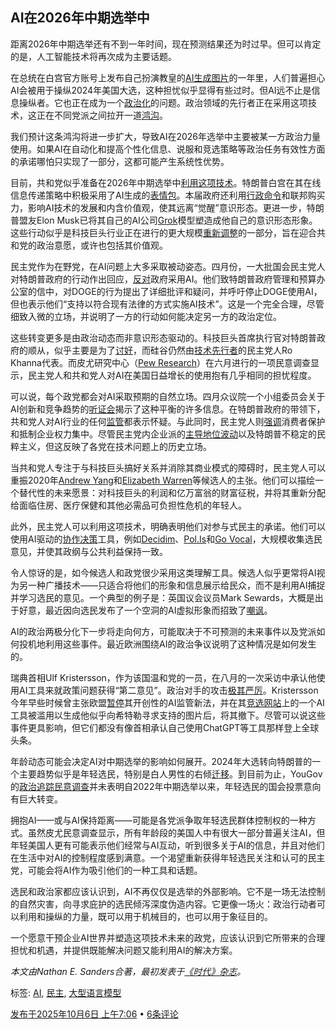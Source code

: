 ## AI在2026年中期选举中

距离2026年中期选举还有不到一年时间，现在预测结果还为时过早。但可以肯定的是，人工智能技术将再次成为主要话题。

在总统在白宫官方账号上发布自己扮演教皇的[AI生成图片](https://www.bbc.com/news/articles/cdrg8zkz8d0o)的一年里，人们普遍担心AI会被用于操纵2024年美国大选，这种担忧似乎显得有些过时。但AI远不止是信息操纵者。它也正在成为一个[政治化](https://www.www.brookings.edu/articles/trumps-executive-orders-politicize-ai/)的问题。政治领域的先行者正在采用这项技术，这正在不同党派之间拉开一道[鸿沟](https://medium.com/quiller-ai/mind-the-gap-why-progressives-must-close-the-ai-adoption-divide-a264c019e552)。

我们预计这条鸿沟将进一步扩大，导致AI在2026年选举中主要被某一方政治力量使用。如果AI在自动化和提高个性化信息、说服和竞选策略等政治任务有效性方面的承诺哪怕只实现了一部分，这都可能产生系统性优势。

目前，共和党似乎准备在2026年中期选举中[利用这项技术](https://www.cnn.com/2025/09/29/politics/trump-ai-generated-video-schumer-jeffries-shutdown)。特朗普白宫在其在线信息传递策略中积极采用了AI生成的[表情包](https://www.nbcnews.com/politics/politics-news/white-house-social-media-2025-memes-ai-maga-messaging-rcna220152)。本届政府还利用[行政命令](https://www.whitehouse.gov/presidential-actions/2025/07/preventing-woke-ai-in-the-federal-government/)和联邦购买力，影响AI技术的发展和内含价值观，使其远离“觉醒”意识形态。更进一步，特朗普盟友Elon Musk已将其自己的AI公司[Grok](https://www.nytimes.com/2025/09/02/technology/elon-musk-grok-conservative-chatbot.html)模型塑造成他自己的意识形态形象。这些行动似乎是科技巨头行业正在进行的更大规模[重新调整](https://www.cbsnews.com/news/trump-jd-vance-silicon-valley-support/)的一部分，旨在迎合共和党的政治意愿，或许也包括其价值观。

民主党作为在野党，在AI问题上大多采取被动姿态。四月份，一大批国会民主党人对特朗普政府的行动作出回应，[反对](https://beyer.house.gov/uploadedfiles/congressional_letter_to_administration_on_doge_use_of_ai.pdf)政府采用AI。他们致特朗普政府管理和预算办公室的信中，对DOGE的行为提出了详细批评和疑问，并呼吁停止DOGE使用AI，但也表示他们“支持以符合现有法律的方式实施AI技术”。这是一个完全合理，尽管细致入微的立场，并说明了一方的行动如何能决定另一方的政治定位。

这些转变更多是由政治动态而非意识形态驱动的。科技巨头首席执行官对特朗普政府的顺从，似乎主要是为了[讨好](https://finance.yahoo.com/news/meet-33-silicon-valley-power-144226245.html)，而硅谷仍然由[技术先行者](https://khanna.house.gov/media/in-the-news/silicon-valleys-khanna-top-scholars-being-ignored-ai-debate)的民主党人Ro Khanna代表。而皮尤研究中心（[Pew Research](https://www.pewresearch.org/science/2025/09/17/ai-impact-on-people-society-appendix/)）在六月进行的一项民意调查显示，民主党人和共和党人对AI在美国日益增长的使用抱有几乎相同的担忧程度。

可以说，每个政党都会对AI采取预期的自然立场。四月众议院一个小组委员会关于AI创新和竞争趋势的[听证会](https://judiciary.house.gov/committee-activity/hearings/artificial-intelligence-examining-trends-innovation-and-competition-0)揭示了这种平衡的许多信息。在特朗普政府的带领下，共和党人对AI行业的任何[监管](https://fedscoop.com/house-republicans-regulatory-approach-ai-trump/)都表示怀疑。与此同时，民主党人则[强调](https://democrats-judiciary.house.gov/media-center/press-releases/antitrust-subcommittee-ranking-member-nadler-s-opening-statement-at-hearing-on-artificial-intelligence-innovation-and-competition)消费者保护和抵制企业权力集中。尽管民主党内企业派的[主导地位波动](https://robertreich.substack.com/p/the-corporate-democrats-biggest-nightmare)以及特朗普不稳定的民粹主义，但这反映了各党在技术问题上的历史立场。

当共和党人专注于与科技巨头搞好关系并消除其商业模式的障碍时，民主党人可以重振2020年[Andrew Yang](https://2020.yang2020.com/policies/the-freedom-dividend/)和[Elizabeth Warren](https://2020.elizabethwarren.com/toolkit/umt)等候选人的主张。他们可以描绘一个替代性的未来愿景：对科技巨头的利润和亿万富翁的财富征税，并将其重新分配给面临住房、医疗保健和其他必需品可负担性危机的年轻人。

此外，民主党人可以利用这项技术，明确表明他们对参与式民主的承诺。他们可以使用AI驱动的[协作决策](https://proceedings.open.tudelft.nl/DGO2025/article/view/953)工具，例如[Decidim](https://decidim.org)、[Pol.Is](http://pol.is)和[Go Vocal](https://www.govocal.com)，大规模收集选民意见，并使其政纲与公共利益保持一致。

令人惊讶的是，如今候选人和政党很少采用这类理解工具。候选人似乎更常将AI视为另一种广播技术——只适合将他们的形象和信息展示给民众，而不是利用AI捕捉并学习选民的意见。一个典型的例子是：英国议会议员Mark Sewards，大概是出于好意，最近因向选民发布了一个空洞的AI虚拟形象而招致了[嘲讽](https://www.washingtonpost.com/world/2025/08/06/ai-chatbot-mp-britain-labour/)。

AI的政治两极分化下一步将走向何方，可能取决于不可预测的未来事件以及党派如何投机地利用这些事件。最近欧洲围绕AI的政治争议说明了这种情况是如何发生的。

瑞典首相Ulf Kristersson，作为该国温和党的一员，在八月的一次采访中承认他使用AI工具来就政策问题获得“第二意见”。政治对手的攻击[极其严厉](https://www.warpnews.org/premium-content/embarrassing-criticism-of-the-prime-ministers-ai-use-but-justified-against-the-deputy-pm/)。Kristersson今年早些时候曾主张欧盟[暂停](https://www.politico.eu/article/swedish-pm-calls-to-pause-eu-ai-rules/)其开创性的AI监管新法，并在其[竞选网站](https://www.404media.co/swedish-prime-minister-pulls-ai-campaign-tool-after-it-was-used-to-ask-hitler-for-support/)上的一个AI工具被滥用以生成他似乎向希特勒寻求支持的图片后，将其撤下。尽管可以说这些事件更具影响，但它们都没有像首相承认自己使用ChatGPT等工具那样登上全球头条。

年龄动态可能会决定AI对中期选举的影响如何展开。2024年大选转向特朗普的一个主要趋势似乎是年轻选民，特别是白人男性的右倾[迁移](https://circle.tufts.edu/2024-election#gender-gap-driven-by-young-white-men,-issue-differences)。到目前为止，YouGov的[政治追踪民意调查](https://today.yougov.com/topics/politics/trackers/congressional-ballot-voting-intention?crossBreak=under30)并未表明自2022年中期选举以来，年轻选民的国会投票意向有巨大转变。

拥抱AI——或与AI保持距离——可能是各党派争取年轻选民群体控制权的一种方式。虽然皮尤民意调查显示，所有年龄段的美国人中有很大一部分普遍关注AI，但年轻美国人更有可能表示他们经常与AI互动，听到很多关于AI的信息，并且对他们在生活中对AI的控制程度感到满意。一个渴望重新获得年轻选民关注和认可的民主党，可能会将AI作为吸引他们的一种工具和话题。

选民和政治家都应该认识到，AI不再仅仅是选举的外部影响。它不是一场无法控制的自然灾害，向寻求庇护的选民倾泻深度伪造内容。它更像一场火：政治行动者可以利用和操纵的力量，既可以用于机械目的，也可以用于象征目的。

一个愿意干预企业AI世界并塑造这项技术未来的政党，应该认识到它所带来的合理担忧和机遇，并提供既能解决问题又能利用AI的解决方案。

*本文由Nathan E. Sanders合著，最初发表于[《时代》杂志](https://time.com/7321098/ai-2026-midterm-elections/)。*

标签: [AI](https://www.schneier.com/tag/ai/), [民主](https://www.schneier.com/tag/democracy/), [大型语言模型](https://www.schneier.com/tag/llm/)

[发布于2025年10月6日 上午7:06](https://www.schneier.com/blog/archives/2025/10/ai-in-the-2026-midterm-elections.html) •
[6条评论](https://www.schneier.com/blog/archives/2025/10/ai-in-the-2026-midterm-elections.html#comments)